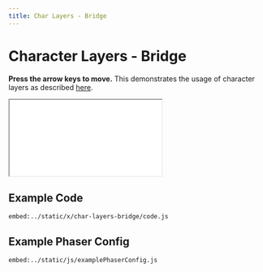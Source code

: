 ```yaml
---
title: Char Layers - Bridge
---
```


# Character Layers - Bridge

**Press the arrow keys to move.** This demonstrates the usage of character layers as described [here](../features/character-layers).

<iframe src="/x/char-layers-bridge"></iframe>

## Example Code

`embed:../static/x/char-layers-bridge/code.js`

## Example Phaser Config

`embed:../static/js/examplePhaserConfig.js`
